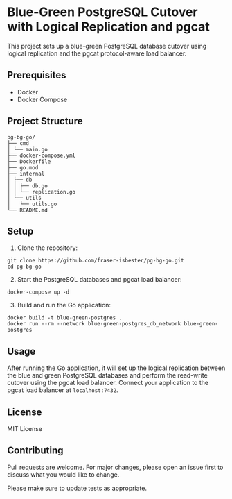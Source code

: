 # Blue-Green PostgreSQL Cutover with Logical Replication and pgcat

This project sets up a blue-green PostgreSQL database cutover using logical replication and the pgcat protocol-aware load balancer.

## Prerequisites

- Docker
- Docker Compose

## Project Structure
```
pg-bg-go/
├── cmd
│ └── main.go
├── docker-compose.yml
├── Dockerfile
├── go.mod
├── internal
│ ├── db
│ │ ├── db.go
│ │ └── replication.go
│ └── utils
│   └── utils.go
└── README.md
```

## Setup

1. Clone the repository:
```shell
git clone https://github.com/fraser-isbester/pg-bg-go.git
cd pg-bg-go
```

2. Start the PostgreSQL databases and pgcat load balancer:

```shell
docker-compose up -d
```

3. Build and run the Go application:

```shell
docker build -t blue-green-postgres .
docker run --rm --network blue-green-postgres_db_network blue-green-postgres
```

## Usage

After running the Go application, it will set up the logical replication between the blue and green PostgreSQL databases and perform the read-write cutover using the pgcat load balancer. Connect your application to the pgcat load balancer at `localhost:7432`.

## License

MIT License

## Contributing

Pull requests are welcome. For major changes, please open an issue first to discuss what you would like to change.

Please make sure to update tests as appropriate.
